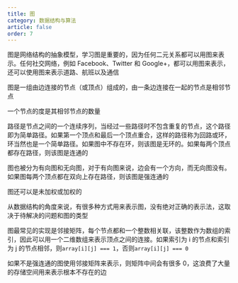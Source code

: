 ```yaml
---
title: 图
category: 数据结构与算法
article: false
order: 7
---
```


图是网络结构的抽象模型，学习图是重要的，因为任何二元关系都可以用图来表示。任何社交网络，例如 Facebook、Twitter 和 Google+，都可以用图来表示，还可以使用图来表示道路、航班以及通信

图是一组由边连接的节点（或顶点）组成的，由一条边连接在一起的节点是相邻节点

一个节点的度是其相邻节点的数量

路径是节点之间的一个连续序列，当经过一些路径时不包含重复的节点，这个路径即为简单路径。如果第一个顶点和最后一个顶点重合，这样的路径称为回路或环，环当然也是一个简单路径。如果图中不存在环，则该图是无环的。如果每两个顶点都存在路径，则该图是连通的

图也被分为有向图和无向图，对于有向图来说，边会有一个方向，而无向图没有。如果图每两个顶点都在双向上存在路径，则该图是强连通的

图还可以是未加权或加权的

从数据结构的角度来说，有很多种方式用来表示图，没有绝对正确的表示法，这取决于待解决的问题和图的类型

图最常见的实现是邻接矩阵，每个节点都和一个整数相关联，该整数作为数组的索引，因此可以用一个二维数组来表示顶点之间的连接。如果索引为 i 的节点和索引为 j 的节点相邻，则`array[i][j] === 1`，否则`array[i][j] === 0`

如果不是强连通的图使用邻接矩阵来表示，则矩阵中间会有很多 0，这浪费了大量的存储空间用来表示根本不存在的边

<!-- to be updated -->
